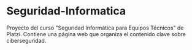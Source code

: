 # Seguridad-Informatica
Proyecto del curso "Seguridad Informática para Equipos Técnicos" de Platzi. Contiene una página web que organiza el contenido clave sobre ciberseguridad.

